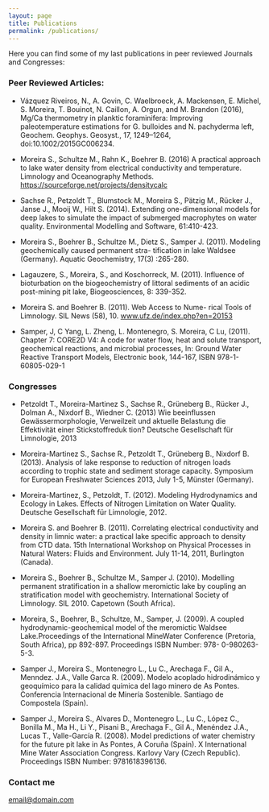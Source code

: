 ```yaml
---
layout: page
title: Publications
permalink: /publications/
---
```


Here you can find some of my last publications in peer reviewed Journals and Congresses:

### Peer Reviewed Articles:

* Vázquez Riveiros, N., A. Govin, C. Waelbroeck, A. Mackensen, E. Michel, S. Moreira, T. Bouinot, N. Caillon, A. Orgun, and M. Brandon (2016), Mg/Ca thermometry in planktic foraminifera: Improving paleotemperature estimations for G. bulloides and N. pachyderma left, Geochem. Geophys. Geosyst., 17, 1249–1264, doi:10.1002/2015GC006234.

* Moreira S., Schultze M., Rahn K., Boehrer B. (2016) A practical approach to lake water density from electrical
conductivity and temperature. Limnology and Oceanography Methods. https://sourceforge.net/projects/densitycalc

* Sachse R., Petzoldt T., Blumstock M., Moreira S., Pätzig M., Rücker J., Janse J., Mooij W., Hilt S. (2014). 
Extending one-dimensional models for deep lakes to simulate the impact of submerged macrophytes on water quality.
Environmental Modelling and Software, 61:410-423.

* Moreira S., Boehrer B., Schultze M., Dietz S., Samper J. (2011). Modeling geochemically caused permanent stra-
tification in lake Waldsee (Germany). Aquatic Geochemistry, 17(3) :265-280.

* Lagauzere, S., Moreira, S., and Koschorreck, M. (2011). Influence of bioturbation on the biogeochemistry of 
littoral sediments of an acidic post-mining pit lake, Biogeosciences, 8: 339-352.

* Moreira S. and Boehrer B. (2011). Web Access to Nume-
rical Tools of Limnology. SIL News (58), 10. www.ufz.de/index.php?en=20153

* Samper, J, C Yang, L. Zheng, L. Montenegro, S. Moreira, C Lu, (2011). Chapter 7: CORE2D V4: A code for
water flow, heat and solute transport, geochemical reactions, and microbial processes, In: Ground Water 
Reactive Transport Models, Electronic book, 144-167, ISBN 978-1-60805-029-1

### Congresses

* Petzoldt T., Moreira-Martinez S., Sachse R., Grüneberg B., Rücker J., Dolman A., Nixdorf B., Wiedner C. (2013)
Wie beeinflussen Gewässermorphologie, Verweilzeit und aktuelle Belastung die Effektivität einer Stickstoffreduk
tion? Deutsche Gesellschaft für Limnologie, 2013

* Moreira-Martinez S., Sachse R., Petzoldt T., Grüneberg B., Nixdorf B. (2013). 
Analysis of lake response to reduction of nitrogen loads according to trophic state and sediment storage capacity. 
Symposium for European Freshwater Sciences 2013, July 1-5, Münster (Germany).

* Moreira-Martinez, S., Petzoldt, T. (2012). Modeling Hydrodynamics and Ecology in Lakes. Effects of Nitrogen
Limitation on Water Quality. Deutsche Gesellschaft für Limnologie, 2012.

* Moreira S. and Boehrer B. (2011). Correlating electrical conductivity and density in limnic water: a practical
lake specific approach to density from CTD data. 15th International Workshop on Physical Processes in 
Natural Waters: Fluids and Environment. July 11-14, 2011, Burlington (Canada).

* Moreira S., Boehrer B., Schultze M., Samper J. (2010). Modelling permanent stratification in a shallow 
meromictic lake by coupling an stratification model with geochemistry. International Society of Limnology. SIL 2010.
Capetown (South Africa).

* Moreira, S., Boehrer, B., Schultze, M., Samper, J. (2009). A coupled hydrodynamic-geochemical model of the 
meromictic Waldsee Lake.Proceedings of the International MineWater Conference (Pretoria, South Africa), pp 892-897.
Proceedings ISBN Number: 978- 0-980263-5-3.

* Samper J., Moreira S., Montenegro L., Lu C., Arechaga F., Gil A., Menndez. J.A., Valle Garca R. (2009). 
Modelo acoplado hidrodinámico y geoquímico para la calidad química del lago minero de As Pontes. 
Conferencia Internacional de Minería Sostenible. Santiago de Compostela (Spain).

* Samper J., Moreira S., Alvares D., Montenegro L., Lu C.,
López C., Bonilla M., Ma H., Li Y., Pisani B., Arechaga F.,
Gil A., Menéndez J.A., Lucas T., Valle-García R. (2008).
Model predictions of water chemistry for the future pit lake in As Pontes, A Coruña
(Spain). X International Mine Water Association Congress. Karlovy Vary (Czech Republic). 
Proceedings ISBN Number: 9781618396136.

### Contact me

[email@domain.com](mailto:email@domain.com)